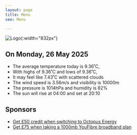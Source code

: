 ```yaml
---
layout: page
title: Menu
seo: Menu

---
```


![Logo](/images/logo.jpg){:width="832px"}

<!-- weather_marker starts -->
## On Monday, 26 May 2025

- The average temperature today is 9.36˚C,
- With highs of 9.36˚C and lows of 9.36˚C,
- It may feel like 7.43˚C with scattered clouds
- The wind speed is 3.56m/s and visibility is 10000m
- The pressure is 1014hPa and humidity is 82%
- The sun will rise at 04:00 and set at 20:10

<!-- weather_marker ends -->

## Sponsors

- [Get £50 credit when switching to Octopus Energy](https://bit.ly/3oD1nnS)
- [Get £75 when taking a 1000mb YouFibre broadband plan](https://aklam.io/91zWhU?)
